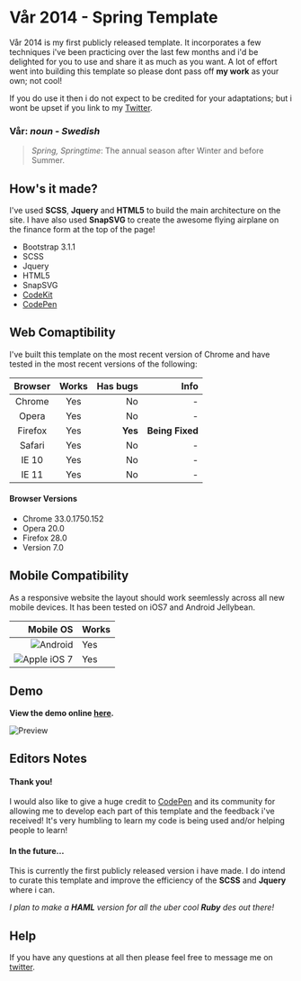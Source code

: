 # Vår 2014 - Spring Template

Vår 2014 is my first publicly released template. It incorporates a few techniques i've been practicing over the last few months and i'd be delighted for you to use and share it as much as you want. A lot of effort went into building this template so please dont pass off **my work** as your own; not cool!

If you do use it then i do not expect to be credited for your adaptations; but i wont be upset if you link to my [Twitter](http://twitter.com/mattsince87).

### Vår: **_noun_** - *Swedish*
> *Spring, Springtime*: The annual season after Winter and before Summer.

## How's it made?
I've used **SCSS**, **Jquery** and **HTML5** to build the main architecture on the site. I have also used **SnapSVG** to create the awesome flying airplane on the finance form at the top of the page!

* Bootstrap 3.1.1
* SCSS
* Jquery
* HTML5
* SnapSVG
* [CodeKit](https://incident57.com/codekit/)
* [CodePen](http://codepen.io)

## Web Comaptibility

I've built this template on the most recent version of Chrome and have tested in the most recent versions of the following:

| Browser       | Works         | Has bugs        | Info           |
|:-------------:|:-------------:| ---------------:| --------------:|
| Chrome        | Yes           | No              | -              |
| Opera         | Yes           | No              | -              |
| Firefox       | Yes           | **Yes**         | **Being Fixed**|
| Safari        | Yes           | No              | -              |
| IE 10         | Yes           | No              | -              |
| IE 11         | Yes           | No              | -              |

#### Browser Versions
* Chrome 33.0.1750.152
* Opera 20.0
* Firefox 28.0
* Version 7.0

## Mobile Compatibility

As a responsive website the layout should work seemlessly across all new mobile devices. It has been tested on iOS7 and Android Jellybean.

| Mobile OS                                                                                            | Works        |
| ----------------------------------------------------------------------------------------------------:|:-------------|
| ![Android](https://cdn3.iconfinder.com/data/icons/social-circle/512/social_9-48.png "Android")       | Yes          |
| ![Apple iOS 7](https://cdn0.iconfinder.com/data/icons/social-circle/512/apple2-48.png "iOS 7")       | Yes          |

## Demo

**View the demo online [here](http://var2014.mattlitherland.com).**

![Preview](http://var2014.mattlitherland.com/github-cdn/full.png)

## Editors Notes

#### Thank you!
I would also like to give a huge credit to [CodePen](http://codepen.io) and its community for allowing me to develop each part of this template and the feedback i've received! It's very humbling to learn my code is being used and/or helping people to learn!

#### In the future...
This is currently the first publicly released version i have made. I do intend to curate this template and improve the efficiency of the **SCSS** and **Jquery** where i can.

*I plan to make a **HAML** version for all the uber cool **Ruby** des out there!*

## Help
If you have any questions at all then please feel free to message me on [twitter](http://twitter.com/mattsince87).